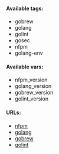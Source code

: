 #### Available tags:
- gobrew
- golang
- golint
- gosec
- nfpm
- golang-env

#### Available vars:
- nfpm_version
- golang_version
- gobrew_version
- golint_version

#### URLs:
- [nfpm](https://github.com/goreleaser/nfpm/releases)
- [golang](https://go.dev/dl/)
- [gobrew](https://github.com/kevincobain2000/gobrew/releases)
- [golint](https://github.com/golangci/golangci-lint/releases)
